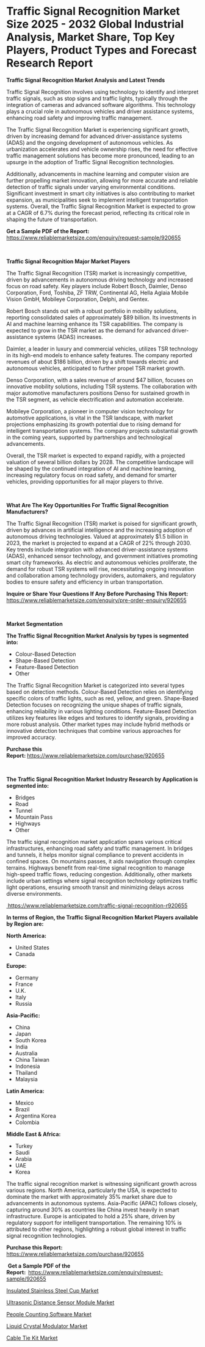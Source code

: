 <p><h1>Traffic Signal Recognition Market Size 2025 - 2032 Global Industrial Analysis, Market Share, Top Key Players, Product Types and Forecast Research Report</h1></p><p><strong>Traffic Signal Recognition Market Analysis and Latest Trends</strong></p>
<p><p>Traffic Signal Recognition involves using technology to identify and interpret traffic signals, such as stop signs and traffic lights, typically through the integration of cameras and advanced software algorithms. This technology plays a crucial role in autonomous vehicles and driver assistance systems, enhancing road safety and improving traffic management.</p><p>The Traffic Signal Recognition Market is experiencing significant growth, driven by increasing demand for advanced driver-assistance systems (ADAS) and the ongoing development of autonomous vehicles. As urbanization accelerates and vehicle ownership rises, the need for effective traffic management solutions has become more pronounced, leading to an upsurge in the adoption of Traffic Signal Recognition technologies.</p><p>Additionally, advancements in machine learning and computer vision are further propelling market innovation, allowing for more accurate and reliable detection of traffic signals under varying environmental conditions. Significant investment in smart city initiatives is also contributing to market expansion, as municipalities seek to implement intelligent transportation systems. Overall, the Traffic Signal Recognition Market is expected to grow at a CAGR of 6.7% during the forecast period, reflecting its critical role in shaping the future of transportation.</p></p>
<p><strong>Get a Sample PDF of the Report:&nbsp;</strong> <a href="https://www.reliablemarketsize.com/enquiry/request-sample/920655?utm_campaign=2932&utm_medium=2&utm_source=Github&utm_content=ia&utm_term=06032025&utm_id=traffic-signal-recognition">https://www.reliablemarketsize.com/enquiry/request-sample/920655</a></p>
<p>&nbsp;</p>
<p><strong>Traffic Signal Recognition Major Market Players</strong></p>
<p><p>The Traffic Signal Recognition (TSR) market is increasingly competitive, driven by advancements in autonomous driving technology and increased focus on road safety. Key players include Robert Bosch, Daimler, Denso Corporation, Ford, Toshiba, ZF TRW, Continental AG, Hella Aglaia Mobile Vision GmbH, Mobileye Corporation, Delphi, and Gentex.</p><p>Robert Bosch stands out with a robust portfolio in mobility solutions, reporting consolidated sales of approximately $89 billion. Its investments in AI and machine learning enhance its TSR capabilities. The company is expected to grow in the TSR market as the demand for advanced driver-assistance systems (ADAS) increases.</p><p>Daimler, a leader in luxury and commercial vehicles, utilizes TSR technology in its high-end models to enhance safety features. The company reported revenues of about $186 billion, driven by a shift towards electric and autonomous vehicles, anticipated to further propel TSR market growth.</p><p>Denso Corporation, with a sales revenue of around $47 billion, focuses on innovative mobility solutions, including TSR systems. The collaboration with major automotive manufacturers positions Denso for sustained growth in the TSR segment, as vehicle electrification and automation accelerate.</p><p>Mobileye Corporation, a pioneer in computer vision technology for automotive applications, is vital in the TSR landscape, with market projections emphasizing its growth potential due to rising demand for intelligent transportation systems. The company projects substantial growth in the coming years, supported by partnerships and technological advancements.</p><p>Overall, the TSR market is expected to expand rapidly, with a projected valuation of several billion dollars by 2028. The competitive landscape will be shaped by the continued integration of AI and machine learning, increasing regulatory focus on road safety, and demand for smarter vehicles, providing opportunities for all major players to thrive.</p></p>
<p>&nbsp;</p>
<p><strong>What Are The Key Opportunities For Traffic Signal Recognition Manufacturers?</strong></p>
<p><p>The Traffic Signal Recognition (TSR) market is poised for significant growth, driven by advances in artificial intelligence and the increasing adoption of autonomous driving technologies. Valued at approximately $1.5 billion in 2023, the market is projected to expand at a CAGR of 22% through 2030. Key trends include integration with advanced driver-assistance systems (ADAS), enhanced sensor technology, and government initiatives promoting smart city frameworks. As electric and autonomous vehicles proliferate, the demand for robust TSR systems will rise, necessitating ongoing innovation and collaboration among technology providers, automakers, and regulatory bodies to ensure safety and efficiency in urban transportation.</p></p>
<p><strong>Inquire or Share Your Questions If Any Before Purchasing This Report:</strong> <a href="https://www.reliablemarketsize.com/enquiry/pre-order-enquiry/920655?utm_campaign=2932&utm_medium=2&utm_source=Github&utm_content=ia&utm_term=06032025&utm_id=traffic-signal-recognition">https://www.reliablemarketsize.com/enquiry/pre-order-enquiry/920655</a></p>
<p>&nbsp;</p>
<p><strong>Market Segmentation</strong></p>
<p><strong>The Traffic Signal Recognition Market Analysis by types is segmented into:</strong></p>
<p><ul><li>Colour-Based Detection</li><li>Shape-Based Detection</li><li>Feature-Based Detection</li><li>Other</li></ul></p>
<p><p>The Traffic Signal Recognition Market is categorized into several types based on detection methods. Colour-Based Detection relies on identifying specific colors of traffic lights, such as red, yellow, and green. Shape-Based Detection focuses on recognizing the unique shapes of traffic signals, enhancing reliability in various lighting conditions. Feature-Based Detection utilizes key features like edges and textures to identify signals, providing a more robust analysis. Other market types may include hybrid methods or innovative detection techniques that combine various approaches for improved accuracy.</p></p>
<p><strong>Purchase this Report:&nbsp;</strong><a href="https://www.reliablemarketsize.com/purchase/920655?utm_campaign=2932&utm_medium=2&utm_source=Github&utm_content=ia&utm_term=06032025&utm_id=traffic-signal-recognition">https://www.reliablemarketsize.com/purchase/920655</a></p>
<p>&nbsp;</p>
<p><strong>The Traffic Signal Recognition Market Industry Research by Application is segmented into:</strong></p>
<p><ul><li>Bridges</li><li>Road</li><li>Tunnel</li><li>Mountain Pass</li><li>Highways</li><li>Other</li></ul></p>
<p><p>The traffic signal recognition market application spans various critical infrastructures, enhancing road safety and traffic management. In bridges and tunnels, it helps monitor signal compliance to prevent accidents in confined spaces. On mountains passes, it aids navigation through complex terrains. Highways benefit from real-time signal recognition to manage high-speed traffic flows, reducing congestion. Additionally, other markets include urban settings where signal recognition technology optimizes traffic light operations, ensuring smooth transit and minimizing delays across diverse environments.</p></p>
<p><a href="https://www.reliablemarketsize.com/traffic-signal-recognition-r920655?utm_campaign=2932&utm_medium=2&utm_source=Github&utm_content=ia&utm_term=06032025&utm_id=traffic-signal-recognition">&nbsp;https://www.reliablemarketsize.com/traffic-signal-recognition-r920655</a></p>
<p><strong>In terms of Region, the Traffic Signal Recognition Market Players available by Region are:</strong></p>
<p>
    <p> <strong> North America: </strong>
        <ul>
            <li>United States</li>
            <li>Canada</li>
        </ul>
        </p> 
    <p> <strong> Europe: </strong>
        <ul>
            <li>Germany</li>
            <li>France</li>
            <li>U.K.</li>
            <li>Italy</li>
            <li>Russia</li>
        </ul>
        </p> 
    <p> <strong> Asia-Pacific: </strong>
        <ul>
            <li>China</li>
            <li>Japan</li>
            <li>South Korea</li>
            <li>India</li>
            <li>Australia</li>
            <li>China Taiwan</li>
            <li>Indonesia</li>
            <li>Thailand</li>
            <li>Malaysia</li>
        </ul>
        </p> 
    <p> <strong> Latin America: </strong>
        <ul>
            <li>Mexico</li>
            <li>Brazil</li>
            <li>Argentina Korea</li>
            <li>Colombia</li>
        </ul>
        </p> 
    <p> <strong> Middle East & Africa: </strong>
        <ul>
            <li>Turkey</li>
            <li>Saudi</li>
            <li>Arabia</li>
            <li>UAE</li>
            <li>Korea</li>
        </ul>
    </p>
    </p>
<p><p>The traffic signal recognition market is witnessing significant growth across various regions. North America, particularly the USA, is expected to dominate the market with approximately 35% market share due to advancements in autonomous systems. Asia-Pacific (APAC) follows closely, capturing around 30% as countries like China invest heavily in smart infrastructure. Europe is anticipated to hold a 25% share, driven by regulatory support for intelligent transportation. The remaining 10% is attributed to other regions, highlighting a robust global interest in traffic signal recognition technologies.</p></p>
<p><strong>Purchase this Report: </strong><a href="https://www.reliablemarketsize.com/purchase/920655?utm_campaign=2932&utm_medium=2&utm_source=Github&utm_content=ia&utm_term=06032025&utm_id=traffic-signal-recognition">https://www.reliablemarketsize.com/purchase/920655</a></p>
<p>&nbsp;<strong>Get a Sample PDF of the Report:&nbsp;&nbsp;</strong><a href="https://www.reliablemarketsize.com/enquiry/request-sample/920655?utm_campaign=2932&utm_medium=2&utm_source=Github&utm_content=ia&utm_term=06032025&utm_id=traffic-signal-recognition">https://www.reliablemarketsize.com/enquiry/request-sample/920655</a></p>
<p><strong></strong></p>
<p><p><a href="https://www.linkedin.com/pulse/comprehensive-insulated-stainless-steel-cup-market-report-isule?utm_campaign=2932&utm_medium=2&utm_source=Github&utm_content=ia&utm_term=06032025&utm_id=traffic-signal-recognition">Insulated Stainless Steel Cup Market</a></p><p><a href="https://www.linkedin.com/pulse/market-examination-report-ultrasonic-distance-sensor-module-nardf?utm_campaign=2932&utm_medium=2&utm_source=Github&utm_content=ia&utm_term=06032025&utm_id=traffic-signal-recognition">Ultrasonic Distance Sensor Module Market</a></p><p><a href="https://github.com/aidelndasse/Market-Research-Report-List-1/blob/main/people-counting-software-market.md?utm_campaign=2932&utm_medium=2&utm_source=Github&utm_content=ia&utm_term=06032025&utm_id=traffic-signal-recognition">People Counting Software Market</a></p><p><a href="https://www.linkedin.com/pulse/liquid-crystal-modulator-market-size-projected-grow-cagr-145-u2iue?utm_campaign=2932&utm_medium=2&utm_source=Github&utm_content=ia&utm_term=06032025&utm_id=traffic-signal-recognition">Liquid Crystal Modulator Market</a></p><p><a href="https://www.linkedin.com/pulse/technological-insights-growth-trends-cable-tie-kit-market-p3pme?utm_campaign=2932&utm_medium=2&utm_source=Github&utm_content=ia&utm_term=06032025&utm_id=traffic-signal-recognition">Cable Tie Kit Market</a></p></p>